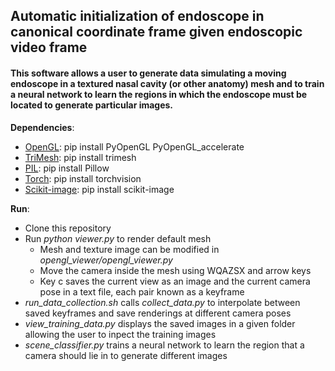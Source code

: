 ## Automatic initialization of endoscope in canonical coordinate frame given endoscopic video frame
#### This software allows a user to generate data simulating a moving endoscope in a textured nasal cavity (or other anatomy) mesh and to train a neural network to learn the regions in which the endoscope must be located to generate particular images.


**Dependencies**:
- [OpenGL](https://pypi.org/project/PyOpenGL/): pip install PyOpenGL PyOpenGL_accelerate
- [TriMesh](https://trimsh.org/): pip install trimesh
- [PIL](http://www.pythonware.com/products/pil/): pip install Pillow
- [Torch](https://pypi.org/project/torchvision/): pip install torchvision
- [Scikit-image](http://scikit-image.org/): pip install scikit-image


**Run**:
- Clone this repository
- Run *python viewer.py* to render default mesh
    * Mesh and texture image can be modified in *opengl_viewer/opengl_viewer.py*
    * Move the camera inside the mesh using WQAZSX and arrow keys
    * Key c saves the current view as an image and the current camera pose in a text file, each pair known as a keyframe
- *run_data_collection.sh* calls *collect_data.py* to interpolate between saved keyframes and save renderings at different camera poses
- *view_training_data.py* displays the saved images in a given folder allowing the user to inpect the training images
- *scene_classifier.py* trains a neural network to learn the region that a camera should lie in to generate different images
